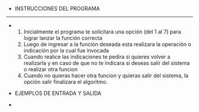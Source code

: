 - INSTRUCCIONES DEL PROGRAMA
---
- 1. Inicialmente el programa te solicitara una opción (del 1 al 7) para lograr lanzar la función correcta
  2. Luego de ingresar a la función deseada esta realizara la operación o indicación por la cual fue invocada
  3. Cuando realice las indicaciones te pedira si quieres volver a realizarla y en caso de que no te indicara si deseas salir del sistema o realizar otra funcion
  4. Cuando no quieras hacer otra funcion y quieras salir del sistema, la opción salir finalizara el algoritmo.

- EJEMPLOS DE ENTRADA Y SALIDA
- 
  
